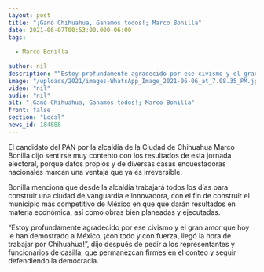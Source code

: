 ```yaml
---
layout: post
title: "¡Ganó Chihuahua, Ganamos todos!; Marco Bonilla"
date: 2021-06-07T00:53:00.000-06:00
tags:
  
  - Marco Bonilla
  
author: nil
description: "“Estoy profundamente agradecido por ese civismo y el gran amor que hoy le han demostrado a México"
image: "/uploads/2021/images-WhatsApp_Image_2021-06-06_at_7.08.35_PM.jpeg"
video: "nil"
audio: "nil"
alt: "¡Ganó Chihuahua, Ganamos todos!; Marco Bonilla"
front: false
section: "Local"
news_id: 184888
---
```


El candidato del PAN por la alcaldía de la Ciudad de Chihuahua Marco Bonilla dijo sentirse muy contento con los resultados de esta jornada electoral, porque datos propios y de diversas casas encuestadoras nacionales marcan una ventaja que ya es irreversible.

Bonilla menciona que desde la alcaldía trabajará todos los días para construir una ciudad de vanguardia e innovadora, con el fin de construir el municipio más competitivo de México en que que darán resultados en materia económica, así como obras bien planeadas y ejecutadas.

“Estoy profundamente agradecido por ese civismo y el gran amor que hoy le han demostrado a México, ¡con todo y con fuerza, llegó la hora de trabajar por Chihuahua!”,  dijo después de pedir a los representantes y funcionarios de casilla, que permanezcan firmes en el conteo y seguir defendiendo la democracia.
